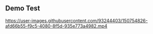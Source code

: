 ## Demo Test


https://user-images.githubusercontent.com/93244403/150754826-afd66b55-f9c5-4080-8f5d-935e773a4982.mp4

